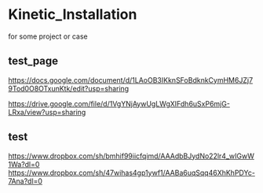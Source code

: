 # Kinetic_Installation

for some project or case

## test_page
https://docs.google.com/document/d/1LAoOB3IKknSFoBdknkCymHM6JZj79Tod0O8OTxunKtk/edit?usp=sharing

https://drive.google.com/file/d/1VgYNjAywUgLWgXIFdh6uSxP6mjG-LRxa/view?usp=sharing

## test
https://www.dropbox.com/sh/bmhif99iicfqimd/AAAdbBJydNo22lr4_wIGwW1Wa?dl=0
https://www.dropbox.com/sh/47wihas4gp1ywf1/AABa6uqSqq46XhKhPDYc-7Ana?dl=0
